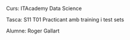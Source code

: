 Curs: ITAcademy Data Science

Tasca: S11 T01 Practicant amb training i test sets

Alumne: Roger Gallart
